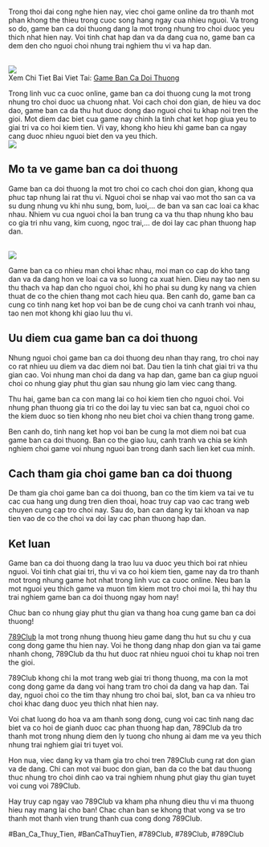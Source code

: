 <p>Trong thoi dai cong nghe hien nay, viec choi game online da tro thanh mot phan khong the thieu trong cuoc song hang ngay cua nhieu nguoi. Va trong so do, game ban ca doi thuong dang la mot trong nhung tro choi duoc yeu thich nhat hien nay. Voi tinh chat hap dan va da dang cua no, game ban ca dem den cho nguoi choi nhung trai nghiem thu vi va hap dan.</p><br><img src="https://789clubwin.org/wp-content/uploads/2025/04/Game-ban-ca-doi-thuong-la-gi.png"></br>
Xem Chi Tiet Bai Viet Tai: <a href="https://789clubwin.org/game-ban-ca-doi-thuong/">Game Ban Ca Doi Thuong</a><p>Trong linh vuc ca cuoc online, game ban ca doi thuong cung la mot trong nhung tro choi duoc ua chuong nhat. Voi cach choi don gian, de hieu va doc dao, game ban ca da thu hut duoc dong dao nguoi choi tu khap noi tren the gioi. Mot diem dac biet cua game nay chinh la tinh chat ket hop giua yeu to giai tri va co hoi kiem tien. Vi vay, khong kho hieu khi game ban ca ngay cang duoc nhieu nguoi biet den va yeu thich.<br><img src="https://789clubwin.org/wp-content/uploads/2025/04/Suc-hut-kho-cuong-tu-game-ban-ca-doi-thuong.png"></br><h2>Mo ta ve game ban ca doi thuong</h2><p>Game ban ca doi thuong la mot tro choi co cach choi don gian, khong qua phuc tap nhung lai rat thu vi. Nguoi choi se nhap vai vao mot tho san ca va su dung nhung vu khi nhu sung, bom, luoi,... de ban va san cac loai ca khac nhau. Nhiem vu cua nguoi choi la ban trung ca va thu thap nhung kho bau co gia tri nhu vang, kim cuong, ngoc trai,... de doi lay cac phan thuong hap dan.</p><br><img src="https://789clubwin.org/wp-content/uploads/2025/04/Game-Ban-Ca-Doi-Thuong-Giai-Tri-Dinh-Cao-Rinh-Qua-Cuc-Khung.png"></br><p>Game ban ca co nhieu man choi khac nhau, moi man co cap do kho tang dan va da dang hon ve loai ca va so luong ca xuat hien. Dieu nay tao nen su thu thach va hap dan cho nguoi choi, khi ho phai su dung ky nang va chien thuat de co the chien thang mot cach hieu qua. Ben canh do, game ban ca cung co tinh nang ket hop voi ban be de cung choi va canh tranh voi nhau, tao nen mot khong khi giao luu thu vi.<h2>Uu diem cua game ban ca doi thuong</h2><p>Nhung nguoi choi game ban ca doi thuong deu nhan thay rang, tro choi nay co rat nhieu uu diem va dac diem noi bat. Dau tien la tinh chat giai tri va thu gian cao. Voi nhung man choi da dang va hap dan, game ban ca giup nguoi choi co nhung giay phut thu gian sau nhung gio lam viec cang thang.</p><p>Thu hai, game ban ca con mang lai co hoi kiem tien cho nguoi choi. Voi nhung phan thuong gia tri co the doi lay tu viec san bat ca, nguoi choi co the kiem duoc so tien khong nho neu biet choi va chien thang trong game.<p>Ben canh do, tinh nang ket hop voi ban be cung la mot diem noi bat cua game ban ca doi thuong. Ban co the giao luu, canh tranh va chia se kinh nghiem choi game voi nhung nguoi ban trong danh sach lien ket cua minh.</p><h2>Cach tham gia choi game ban ca doi thuong</h2><p>De tham gia choi game ban ca doi thuong, ban co the tim kiem va tai ve tu cac cua hang ung dung tren dien thoai, hoac truy cap vao cac trang web chuyen cung cap tro choi nay. Sau do, ban can dang ky tai khoan va nap tien vao de co the choi va doi lay cac phan thuong hap dan.</p><h2>Ket luan</h2><p>Game ban ca doi thuong dang la trao luu va duoc yeu thich boi rat nhieu nguoi. Voi tinh chat giai tri, thu vi va co hoi kiem tien, game nay da tro thanh mot trong nhung game hot nhat trong linh vuc ca cuoc online. Neu ban la mot nguoi yeu thich game va muon tim kiem mot tro choi moi la, thi hay thu trai nghiem game ban ca doi thuong ngay hom nay!</p><p>Chuc ban co nhung giay phut thu gian va thang hoa cung game ban ca doi thuong!</p><p><a href="https://789clubwin.org/">789Club</a> la mot trong nhung thuong hieu game dang thu hut su chu y cua cong dong game thu hien nay. Voi he thong dang nhap don gian va tai game nhanh chong, 789Club da thu hut duoc rat nhieu nguoi choi tu khap noi tren the gioi.

789Club khong chi la mot trang web giai tri thong thuong, ma con la mot cong dong game da dang voi hang tram tro choi da dang va hap dan. Tai day, nguoi choi co the tim thay nhung tro choi bai, slot, ban ca va nhieu tro choi khac dang duoc yeu thich nhat hien nay.

Voi chat luong do hoa va am thanh song dong, cung voi cac tinh nang dac biet va co hoi de gianh duoc cac phan thuong hap dan, 789Club da tro thanh mot trong nhung diem den ly tuong cho nhung ai dam me va yeu thich nhung trai nghiem giai tri tuyet voi.

Hon nua, viec dang ky va tham gia tro choi tren 789Club cung rat don gian va de dang. Chi can mot vai buoc don gian, ban da co the bat dau thuong thuc nhung tro choi dinh cao va trai nghiem nhung phut giay thu gian tuyet voi cung voi 789Club.

Hay truy cap ngay vao 789Club va kham pha nhung dieu thu vi ma thuong hieu nay mang lai cho ban! Chac chan ban se khong that vong va se tro thanh mot thanh vien trung thanh cua cong dong 789Club.</p>
#Ban_Ca_Thuy_Tien, #BanCaThuyTien, #789Club, #789Club, #789Club

